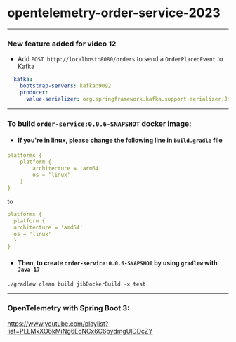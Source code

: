 # opentelemetry-order-service-2023

---

### New feature added for video 12
* Add `POST http://localhost:8080/orders` to send a `OrderPlacedEvent` to Kafka
```yaml
  kafka:
    bootstrap-servers: kafka:9092
    producer:
      value-serializer: org.springframework.kafka.support.serializer.JsonSerializer
```

---
### To build `order-service:0.0.6-SNAPSHOT` docker image:
* #### If you're in linux, please change the following line in `build.gradle` file
```yaml
platforms {
    platform {
        architecture = 'arm64'
        os = 'linux'
    }
}
```
to
```yaml
platforms {
  platform {
  architecture = 'amd64'
  os = 'linux'
  }
}
```

* #### Then, to create `order-service:0.0.6-SNAPSHOT` by using `gradlew` with `Java 17`
```shell
./gradlew clean build jibDockerBuild -x test
```
---

### OpenTelemetry with Spring Boot 3: 
https://www.youtube.com/playlist?list=PLLMxXO6kMiNg6EcNCx6C6pydmgUlDDcZY